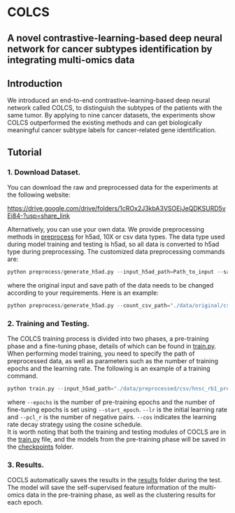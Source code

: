 # COLCS
## A novel contrastive-learning-based deep neural network for cancer subtypes identification by integrating multi-omics data
## Introduction
We introduced an end-to-end contrastive-learning-based deep neural network called COLCS, to distinguish the subtypes of the patients with the same tumor. By applying to nine cancer datasets, the experiments show COLCS outperformed the existing methods and can get biologically meaningful cancer subtype labels for cancer-related gene identification.
## Tutorial
### 1. Download Dataset.
You can download the raw and preprocessed data for the experiments at the following website:  
   
https://drive.google.com/drive/folders/1cROx2J3kbA3VSOEjJeQDKSURD5vEj84-?usp=share_link  
   
Alternatively, you can use your own data. We provide preprocessing methods in [preprocess](https://github.com/Mercuriiio/COLCS/tree/main/preprocess) for h5ad, 10X or csv data types. The data type used during model training and testing is h5ad, so all data is converted to h5ad type during preprocessing. The customized data preprocessing commands are:   
```python
python preprocess/generate_h5ad.py --input_h5ad_path=Path_to_input --save_h5ad_dir=Path_to_Save_Folder
```
where the original input and save path of the data needs to be changed according to your requirements. Here is an example:   
```python
python preprocess/generate_h5ad.py --count_csv_path="./data/original/csv/hnsc_rb1.csv" --save_h5ad_dir="./data/preprocessed/csv/" --filter --norm --log --scale --select_hvg
```
### 2. Training and Testing.
The COLCS training process is divided into two phases, a pre-training phase and a fine-tuning phase, details of which can be found in [train.py](https://github.com/Mercuriiio/COLCS/blob/main/train.py). When performing model training, you need to specify the path of preprocessed data, as well as parameters such as the number of training epochs and the learning rate. The following is an example of a training command.   
```python
python train.py --input_h5ad_path="./data/preprocessed/csv/hnsc_rb1_preprocessed.h5ad" --epochs 100 --lr 1 --batch_size 512 --pcl_r 1024 --cos
```
where ```--epochs``` is the number of pre-training epochs and the number of fine-tuning epochs is set using ```--start_epoch```. ```--lr``` is the initial learning rate and ```--pcl_r``` is the number of negative pairs. ```--cos``` indicates the learning rate decay strategy using the cosine schedule.  
 It is worth noting that both the training and testing modules of COCLS are in the [train.py](https://github.com/Mercuriiio/COLCS/blob/main/train.py) file, and the models from the pre-training phase will be saved in the [checkpoints](https://github.com/Mercuriiio/COLCS/tree/main/checkpoints) folder.
### 3. Results.
COCLS automatically saves the results in the [results](https://github.com/Mercuriiio/COLCS/tree/main/result/COLCS) folder during the test. The model will save the self-supervised feature information of the multi-omics data in the pre-training phase, as well as the clustering results for each epoch.
